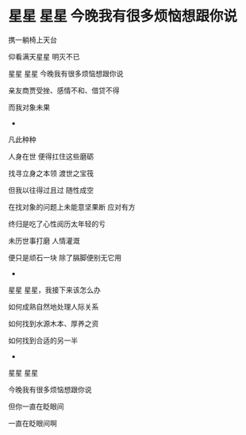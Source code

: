 # 星星 星星 今晚我有很多烦恼想跟你说 


携一躺椅上天台

仰看满天星星 明灭不已

星星 星星 今晚我有很多烦恼想跟你说 

亲友商贾受挫、感情不和、借贷不得

而我对象未果

-

凡此种种

人身在世 便得扛住这些磨砺

找寻立身之本领 渡世之宝筏

但我以往得过且过 随性成空

在找对象的问题上未能意坚果断 应对有方

终归是吃了心性阅历太年轻的亏

未历世事打磨 人情灌溉

便只是顽石一块 除了膈脚便别无它用

-

星星 星星，我接下来该怎么办

如何成熟自然地处理人际关系

如何找到水源木本、厚养之资

如何找到合适的另一半


-

星星 星星 

今晚我有很多烦恼想跟你说 

但你一直在眨眼间

一直在眨眼间啊

